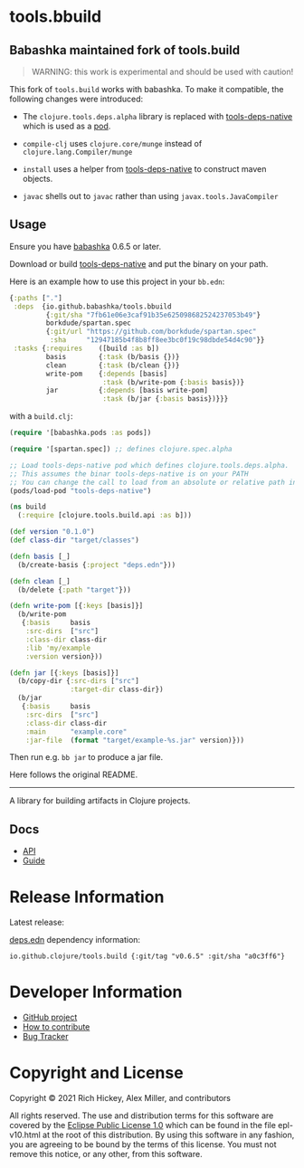 tools.bbuild
========================================

## Babashka maintained fork of tools.build

> WARNING: this work is experimental and should be used with caution!

This fork of `tools.build` works with babashka. To make it compatible, the
following changes were introduced:

- The `clojure.tools.deps.alpha` library is replaced with
  [tools-deps-native](https://github.com/borkdude/tools-deps-native-experiment)
  which is used as a [pod](https://github.com/babashka/pods).

- `compile-clj` uses `clojure.core/munge` instead of `clojure.lang.Compiler/munge`

- `install` uses a helper from
  [tools-deps-native](https://github.com/borkdude/tools-deps-native-experiment)
  to construct maven objects.

- `javac` shells out to `javac` rather than using `javax.tools.JavaCompiler`

## Usage

Ensure you have [babashka](https://github.com/babashka/babashka) 0.6.5 or later.

Download or build
[tools-deps-native](https://github.com/borkdude/tools-deps-native-experiment)
and put the binary on your path.

Here is an example how to use this project in your `bb.edn`:

``` clojure
{:paths ["."]
 :deps  {io.github.babashka/tools.bbuild
         {:git/sha "7fb61e06e3caf91b35e625098682524237053b49"}
         borkdude/spartan.spec
         {:git/url "https://github.com/borkdude/spartan.spec"
          :sha     "12947185b4f8b8ff8ee3bc0f19c98dbde54d4c90"}}
 :tasks {:requires    ([build :as b])
         basis        {:task (b/basis {})}
         clean        {:task (b/clean {})}
         write-pom    {:depends [basis]
                       :task (b/write-pom {:basis basis})}
         jar          {:depends [basis write-pom]
                       :task (b/jar {:basis basis})}}}
```

with a `build.clj`:

``` clojure
(require '[babashka.pods :as pods])

(require '[spartan.spec]) ;; defines clojure.spec.alpha

;; Load tools-deps-native pod which defines clojure.tools.deps.alpha.
;; This assumes the binar tools-deps-native is on your PATH
;; You can change the call to load from an absolute or relative path instead.
(pods/load-pod "tools-deps-native")

(ns build
  (:require [clojure.tools.build.api :as b]))

(def version "0.1.0")
(def class-dir "target/classes")

(defn basis [_]
  (b/create-basis {:project "deps.edn"}))

(defn clean [_]
  (b/delete {:path "target"}))

(defn write-pom [{:keys [basis]}]
  (b/write-pom
   {:basis     basis
    :src-dirs  ["src"]
    :class-dir class-dir
    :lib 'my/example
    :version version}))

(defn jar [{:keys [basis]}]
  (b/copy-dir {:src-dirs ["src"]
               :target-dir class-dir})
  (b/jar
   {:basis     basis
    :src-dirs  ["src"]
    :class-dir class-dir
    :main      "example.core"
    :jar-file  (format "target/example-%s.jar" version)}))
```

Then run e.g. `bb jar` to produce a jar file.

Here follows the original README.

<hr>


A library for building artifacts in Clojure projects.

## Docs

* [API](https://clojure.github.io/tools.build)
* [Guide](https://clojure.org/guides/tools_build)

# Release Information

Latest release:

[deps.edn](https://clojure.org/reference/deps_and_cli) dependency information:

```
io.github.clojure/tools.build {:git/tag "v0.6.5" :git/sha "a0c3ff6"}
```

# Developer Information

* [GitHub project](https://github.com/clojure/tools.build)
* [How to contribute](https://clojure.org/community/contributing)
* [Bug Tracker](https://clojure.atlassian.net/browse/TBUILD)

# Copyright and License

Copyright © 2021 Rich Hickey, Alex Miller, and contributors

All rights reserved. The use and
distribution terms for this software are covered by the
[Eclipse Public License 1.0] which can be found in the file
epl-v10.html at the root of this distribution. By using this software
in any fashion, you are agreeing to be bound by the terms of this
license. You must not remove this notice, or any other, from this
software.

[Eclipse Public License 1.0]: http://opensource.org/licenses/eclipse-1.0.php
